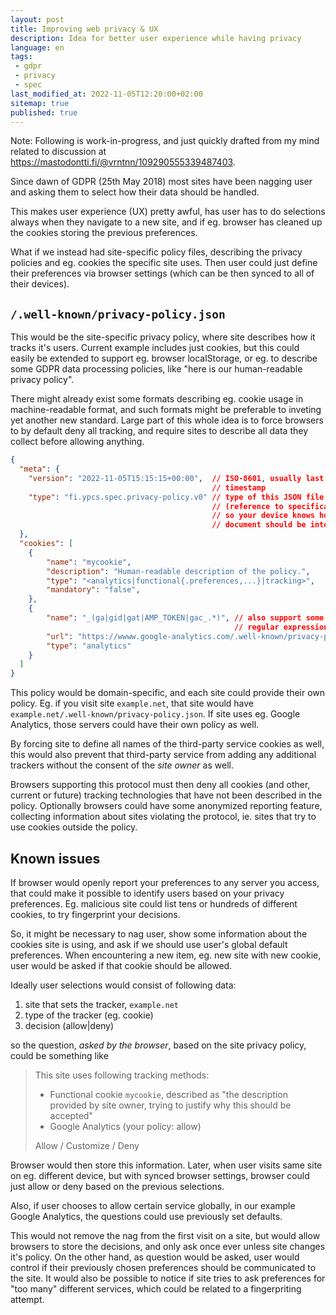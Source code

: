 ```yaml
---
layout: post
title: Improving web privacy & UX
description: Idea for better user experience while having privacy
language: en
tags:
 - gdpr
 - privacy
 - spec
last_modified_at: 2022-11-05T12:20:00+02:00
sitemap: true
published: true
---
```


Note: Following is work-in-progress, and just quickly drafted from my mind
related to discussion at <https://mastodontti.fi/@vrntnn/109290555339487403>.

Since dawn of GDPR (25th May 2018) most sites have been nagging user and asking
them to select how their data should be handled.  

This makes user experience (UX) pretty awful, has user has to do selections
always when they navigate to a new site, and if eg. browser has cleaned up the
cookies storing the previous preferences.

What if we instead had site-specific policy files, describing the privacy
policies and eg. cookies the specific site uses. Then user could just define
their preferences via browser settings (which can be then synced to all of
their devices).


## `/.well-known/privacy-policy.json`

This would be the site-specific privacy policy, where site describes how it
tracks it's users. Current example includes just cookies, but this could easily
be extended to support eg. browser localStorage, or eg. to describe some GDPR
data processing policies, like "here is our human-readable privacy policy".

There might already exist some formats describing eg. cookie usage in
machine-readable format, and such formats might be preferable to inveting yet
another new standard. Large part of this whole idea is to force browsers to by
default deny all tracking, and require sites to describe all data they collect
before allowing anything.

```json
{
  "meta": {
    "version": "2022-11-05T15:15:15+00:00",  // ISO-8601, usually last updated
                                             // timestamp
    "type": "fi.ypcs.spec.privacy-policy.v0" // type of this JSON file
                                             // (reference to specification,
                                             // so your device knows how this
                                             // document should be interpreted)
  },
  "cookies": [
    {
        "name": "mycookie",
        "description": "Human-readable description of the policy.",
        "type": "<analytics|functional{.preferences,...}|tracking>",
        "mandatory": "false",
    },
    {
        "name": "_(ga|gid|gat|AMP_TOKEN|gac_.*)", // also support some simple
                                                  // regular expression format
        "url": "https://wwww.google-analytics.com/.well-known/privacy-policy.json",
        "type": "analytics"
    }
  ]
}
```

This policy would be domain-specific, and each site could provide their own
policy. Eg. if you visit site `example.net`, that site would have
`example.net/.well-known/privacy-policy.json`. If site uses eg. Google
Analytics, those servers could have their own polícy as well.

By forcing site to define all names of the third-party service cookies as well,
this would also prevent that third-party  service from adding any additional
trackers without the consent of the *site owner* as well.

Browsers supporting this protocol must then deny all cookies (and other,
current or future) tracking technologies that have not been described in the
policy. Optionally browsers could have some anonymized reporting feature,
collecting information about sites violating the protocol, ie. sites that try
to use cookies outside the policy.


## Known issues

If browser would openly report your preferences to any server you access, that
could make it possible to identify users based on your privacy preferences. Eg.
malicious site could list tens or hundreds of different cookies, to try
fingerprint your decisions.

So, it might be necessary to nag user, show some information about the cookies
site is using, and ask if we should use user's global default preferences. When
encountering a new item, eg. new site with new cookie, user would be asked if
that cookie should be allowed.

Ideally user selections would consist of following data:

1. site that sets the tracker, `example.net`
2. type of the tracker (eg. cookie)
3. decision (allow|deny)

so the question, *asked by the browser*, based on the site privacy policy,
could be something like

> This site uses following tracking methods:
>
>  - Functional cookie `mycookie`, described as "the description provided by
>    site owner, trying to justify why this should be accepted"
>  - Google Analytics (your policy: allow)
>
>  Allow / Customize / Deny

Browser would then store this information. Later, when user visits same site on
eg. different device, but with synced browser settings, browser could just
allow or deny based on the previous selections.

Also, if user chooses to allow certain service globally, in our example Google
Analytics, the questions could use previously set defaults.

This would not remove the nag from the first visit on a site, but would allow
browsers to store the decisions, and only ask once ever unless site changes
it's policy. On the other hand, as question would be asked, user would control
if their previously chosen preferences should be communicated to the site. It
would also be possible to notice if site tries to ask preferences for "too
many" different services, which could be related to a fingerpriting
attempt.
